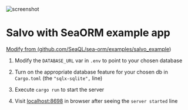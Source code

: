 ![screenshot](Screenshot.png)

# Salvo with SeaORM example app

[Modify from (github.com/SeaQL/sea-orm/examples/salvo_example](https://github.com/SeaQL/sea-orm/tree/master/examples/salvo_example))

1. Modify the `DATABASE_URL` var in `.env` to point to your chosen database

2. Turn on the appropriate database feature for your chosen db in `Cargo.toml` (the `"sqlx-sqlite",` line)

3. Execute `cargo run` to start the server

4. Visit [localhost:8698](http://localhost:8698) in browser after seeing the `server started` line
